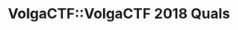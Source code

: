 ---
title: VolgaCTF::VolgaCTF 2018 Quals
quals_header_main: VOLGA CTF 2018
quals_header_sub: QUALS
quals_text: Отборочный этап соревнований VolgaCTF 2018 проходил с 23 по 25 марта в режиме онлайн. Победители будут приглашены на финал VolgaCTF 2018                     
layout: quals.pug
meta-scoreboard: meta/quals-scoreboard-2018.json
---